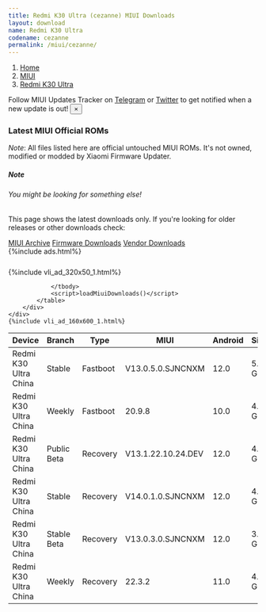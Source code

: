 ```yaml
---
title: Redmi K30 Ultra (cezanne) MIUI Downloads
layout: download
name: Redmi K30 Ultra
codename: cezanne
permalink: /miui/cezanne/
---
```

<nav aria-label="breadcrumb">
    <ol class="breadcrumb">
        <li class="breadcrumb-item"><a href="/">Home</a></li>
        <li class="breadcrumb-item"><a href="/miui/">MIUI</a></li>
        <li class="breadcrumb-item active" aria-current="page"><a href="/miui/cezanne/">Redmi K30 Ultra</a></li>
    </ol>
</nav>
<div class="alert alert-primary alert-dismissible fade show" role="alert">
    Follow MIUI Updates Tracker on <a href="https://t.me/MIUIUpdatesTracker" class="alert-link">Telegram</a>
     or <a href="https://twitter.com/MiFwUpdater" class="alert-link">Twitter</a> to get notified when a new update is out!
    <button type="button" class="close" data-dismiss="alert" aria-label="Close">
        <span aria-hidden="true">&times;</span>
    </button>
</div>

### Latest MIUI Official ROMs
*Note*: All files listed here are official untouched MIUI ROMs. It's not owned, modified or modded by Xiaomi Firmware Updater.
<div class="card">
  <div class="card-body">
    <h5 class="card-title">Note</h5>
    <h6 class="card-subtitle mb-2 text-muted">You might be looking for something else!</h6>
    <p class="card-text">This page shows the latest downloads only.
     If you're looking for older releases or other downloads check:</p>
    <a href="/archive/miui/cezanne/" class="card-link">MIUI Archive</a>
    <a href="/firmware/cezanne/" class="card-link">Firmware Downloads</a>
    <a href="/vendor/cezanne/" class="card-link">Vendor Downloads</a>
  </div>
</div>
{%include ads.html%}
<div class="row justify-content-center">
    <div class="col-10">
        <div class="table-responsive-md" style="margin-top: 25px;">
            {%include vli_ad_320x50_1.html%}
            <table id="miui" class="display dt-responsive nowrap compact table table-striped table-hover table-sm">
                <thead class="thead-dark">
                    <tr>
                        <th data-ref="device">Device</th>
                        <th data-ref="branch">Branch</th>
                        <th data-ref="type">Type</th>
                        <th data-ref="miui">MIUI</th>
                        <th data-ref="android">Android</th>
                        <th data-ref="size">Size</th>
                        <th data-ref="size">Date</th>
                        <th data-ref="link">Link</th>
                    </tr>
                </thead>
                <tbody>
                <tr><td>Redmi K30 Ultra China</td><td>Stable</td><td>Fastboot</td><td>V13.0.5.0.SJNCNXM</td><td>12.0</td><td>5.6 GB</td><td>2022-11-01</td><td><a href="/miui/cezanne/stable/V13.0.5.0.SJNCNXM/">Download</a></td></tr>
<tr><td>Redmi K30 Ultra China</td><td>Weekly</td><td>Fastboot</td><td>20.9.8</td><td>10.0</td><td>4.2 GB</td><td>2020-09-08</td><td><a href="/miui/cezanne/weekly/20.9.8/">Download</a></td></tr>
<tr><td>Redmi K30 Ultra China</td><td>Public Beta</td><td>Recovery</td><td>V13.1.22.10.24.DEV</td><td>12.0</td><td>4.8 GB</td><td>2022-10-28</td><td><a href="/miui/cezanne/public beta/V13.1.22.10.24.DEV/">Download</a></td></tr>
<tr><td>Redmi K30 Ultra China</td><td>Stable</td><td>Recovery</td><td>V14.0.1.0.SJNCNXM</td><td>12.0</td><td>4.0 GB</td><td>2023-03-21</td><td><a href="/miui/cezanne/stable/V14.0.1.0.SJNCNXM/">Download</a></td></tr>
<tr><td>Redmi K30 Ultra China</td><td>Stable Beta</td><td>Recovery</td><td>V13.0.3.0.SJNCNXM</td><td>12.0</td><td>3.9 GB</td><td>2022-08-03</td><td><a href="/miui/cezanne/stable beta/V13.0.3.0.SJNCNXM/">Download</a></td></tr>
<tr><td>Redmi K30 Ultra China</td><td>Weekly</td><td>Recovery</td><td>22.3.2</td><td>11.0</td><td>4.1 GB</td><td>2022-03-03</td><td><a href="/miui/cezanne/weekly/22.3.2/">Download</a></td></tr>

                </tbody>
                <script>loadMiuiDownloads()</script>
            </table>
        </div>
    </div>
    {%include vli_ad_160x600_1.html%}
</div>

